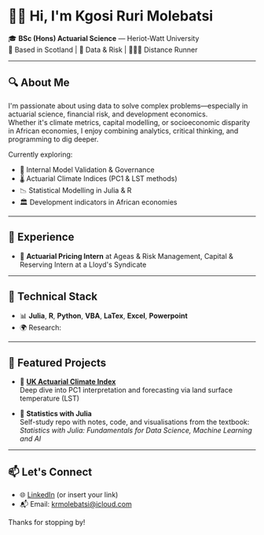 # 👋🏽 Hi, I'm Kgosi Ruri Molebatsi

🎓 **BSc (Hons) Actuarial Science** — Heriot-Watt University  
📍 Based in Scotland | 🧮 Data & Risk | 🏃🏽‍♂️ Distance Runner

---

## 🔍 About Me

I'm passionate about using data to solve complex problems—especially in actuarial science, financial risk, and development economics.  
Whether it's climate metrics, capital modelling, or socioeconomic disparity in African economies, I enjoy combining analytics, critical thinking, and programming to dig deeper.

Currently exploring:
- 🧠 Internal Model Validation & Governance
- 🌡 Actuarial Climate Indices (PC1 & LST methods)
- 📉 Statistical Modelling in Julia & R
- 🏛 Development indicators in African economies

---

## 💼 Experience

- 🔢 **Actuarial Pricing Intern** at Ageas & Risk Management, Capital & Reserving Intern at a Lloyd's Syndicate  

---

## 🧰 Technical Stack

- 📊 **Julia**, **R**, **Python**, **VBA**, **LaTex**, **Excel**, **Powerpoint**
- 🌍 Research: 

---

## 📂 Featured Projects

- 📌 [**UK Actuarial Climate Index**](https://github.com/kgosiruri/UK-ACI)  
  Deep dive into PC1 interpretation and forecasting via land surface temperature (LST)

- 📘 **Statistics with Julia**  
  Self-study repo with notes, code, and visualisations from the textbook:  
  _Statistics with Julia: Fundamentals for Data Science, Machine Learning and AI_

---

## 📫 Let's Connect

- 🌐 [LinkedIn](https://www.linkedin.com/in/kgosietsile) (or insert your link)
- 📬 Email: krmolebatsi@icloud.com


Thanks for stopping by!
